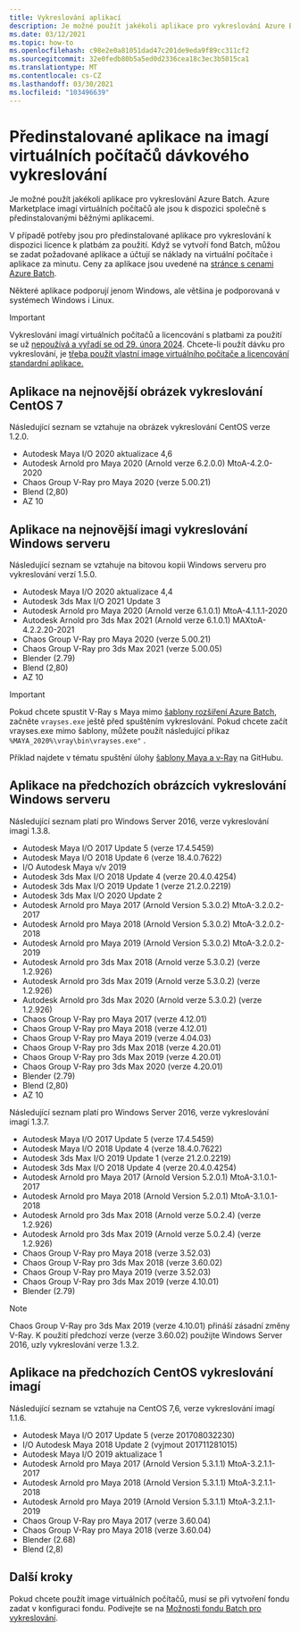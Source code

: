 ```yaml
---
title: Vykreslování aplikací
description: Je možné použít jakékoli aplikace pro vykreslování Azure Batch. Azure Marketplace imagí virtuálních počítačů ale jsou k dispozici společně s předinstalovanými běžnými aplikacemi.
ms.date: 03/12/2021
ms.topic: how-to
ms.openlocfilehash: c98e2e0a81051dad47c201de9eda9f89cc311cf2
ms.sourcegitcommit: 32e0fedb80b5a5ed0d2336cea18c3ec3b5015ca1
ms.translationtype: MT
ms.contentlocale: cs-CZ
ms.lasthandoff: 03/30/2021
ms.locfileid: "103496639"
---
```

# <a name="pre-installed-applications-on-batch-rendering-vm-images"></a>Předinstalované aplikace na imagí virtuálních počítačů dávkového vykreslování

Je možné použít jakékoli aplikace pro vykreslování Azure Batch. Azure Marketplace imagí virtuálních počítačů ale jsou k dispozici společně s předinstalovanými běžnými aplikacemi.

V případě potřeby jsou pro předinstalované aplikace pro vykreslování k dispozici licence k platbám za použití. Když se vytvoří fond Batch, můžou se zadat požadované aplikace a účtují se náklady na virtuální počítače i aplikace za minutu. Ceny za aplikace jsou uvedené na [stránce s cenami Azure Batch](https://azure.microsoft.com/pricing/details/batch/#graphic-rendering).

Některé aplikace podporují jenom Windows, ale většina je podporovaná v systémech Windows i Linux.

> [!IMPORTANT]
> Vykreslování imagí virtuálních počítačů a licencování s platbami za použití se už [nepoužívá a vyřadí se od 29. února 2024](https://azure.microsoft.com/updates/azure-batch-rendering-vm-images-licensing-will-be-retired-on-29-february-2024/). Chcete-li použít dávku pro vykreslování, je [třeba použít vlastní image virtuálního počítače a licencování standardní aplikace.](batch-rendering-functionality.md#batch-pools-using-custom-vm-images-and-standard-application-licensing)

## <a name="applications-on-latest-centos-7-rendering-image"></a>Aplikace na nejnovější obrázek vykreslování CentOS 7

Následující seznam se vztahuje na obrázek vykreslování CentOS verze 1.2.0.

* Autodesk Maya I/O 2020 aktualizace 4,6
* Autodesk Arnold pro Maya 2020 (Arnold verze 6.2.0.0) MtoA-4.2.0-2020
* Chaos Group V-Ray pro Maya 2020 (verze 5.00.21)
* Blend (2,80)
* AZ 10

## <a name="applications-on-latest-windows-server-rendering-image"></a>Aplikace na nejnovější imagi vykreslování Windows serveru

Následující seznam se vztahuje na bitovou kopii Windows serveru pro vykreslování verzí 1.5.0.

* Autodesk Maya I/O 2020 aktualizace 4,4
* Autodesk 3ds Max I/O 2021 Update 3
* Autodesk Arnold pro Maya 2020 (Arnold verze 6.1.0.1) MtoA-4.1.1.1-2020
* Autodesk Arnold pro 3ds Max 2021 (Arnold verze 6.1.0.1) MAXtoA-4.2.2.20-2021
* Chaos Group V-Ray pro Maya 2020 (verze 5.00.21)
* Chaos Group V-Ray pro 3ds Max 2021 (verze 5.00.05)
* Blender (2.79)
* Blend (2,80)
* AZ 10

> [!IMPORTANT]
> Pokud chcete spustit V-Ray s Maya mimo [šablony rozšíření Azure Batch](https://github.com/Azure/batch-extension-templates), začněte `vrayses.exe` ještě před spuštěním vykreslování. Pokud chcete začít vrayses.exe mimo šablony, můžete použít následující příkaz `%MAYA_2020%\vray\bin\vrayses.exe"` .
>
> Příklad najdete v tématu spuštění úlohy [šablony Maya a v-Ray](https://github.com/Azure/batch-extension-templates/blob/master/templates/maya/render-vray-windows/pool.template.json) na GitHubu.

## <a name="applications-on-previous-windows-server-rendering-images"></a>Aplikace na předchozích obrázcích vykreslování Windows serveru

Následující seznam platí pro Windows Server 2016, verze vykreslování imagí 1.3.8.

* Autodesk Maya I/O 2017 Update 5 (verze 17.4.5459)
* Autodesk Maya I/O 2018 Update 6 (verze 18.4.0.7622)
* I/O Autodesk Maya v/v 2019
* Autodesk 3ds Max I/O 2018 Update 4 (verze 20.4.0.4254)
* Autodesk 3ds Max I/O 2019 Update 1 (verze 21.2.0.2219)
* Autodesk 3ds Max I/O 2020 Update 2
* Autodesk Arnold pro Maya 2017 (Arnold Version 5.3.0.2) MtoA-3.2.0.2-2017
* Autodesk Arnold pro Maya 2018 (Arnold Version 5.3.0.2) MtoA-3.2.0.2-2018
* Autodesk Arnold pro Maya 2019 (Arnold Version 5.3.0.2) MtoA-3.2.0.2-2019
* Autodesk Arnold pro 3ds Max 2018 (Arnold verze 5.3.0.2) (verze 1.2.926)
* Autodesk Arnold pro 3ds Max 2019 (Arnold verze 5.3.0.2) (verze 1.2.926)
* Autodesk Arnold pro 3ds Max 2020 (Arnold verze 5.3.0.2) (verze 1.2.926)
* Chaos Group V-Ray pro Maya 2017 (verze 4.12.01)
* Chaos Group V-Ray pro Maya 2018 (verze 4.12.01)
* Chaos Group V-Ray pro Maya 2019 (verze 4.04.03)
* Chaos Group V-Ray pro 3ds Max 2018 (verze 4.20.01)
* Chaos Group V-Ray pro 3ds Max 2019 (verze 4.20.01)
* Chaos Group V-Ray pro 3ds Max 2020 (verze 4.20.01)
* Blender (2.79)
* Blend (2,80)
* AZ 10

Následující seznam platí pro Windows Server 2016, verze vykreslování imagí 1.3.7.

* Autodesk Maya I/O 2017 Update 5 (verze 17.4.5459)
* Autodesk Maya I/O 2018 Update 4 (verze 18.4.0.7622)
* Autodesk 3ds Max I/O 2019 Update 1 (verze 21.2.0.2219)
* Autodesk 3ds Max I/O 2018 Update 4 (verze 20.4.0.4254)
* Autodesk Arnold pro Maya 2017 (Arnold Version 5.2.0.1) MtoA-3.1.0.1-2017
* Autodesk Arnold pro Maya 2018 (Arnold Version 5.2.0.1) MtoA-3.1.0.1-2018
* Autodesk Arnold pro 3ds Max 2018 (Arnold verze 5.0.2.4) (verze 1.2.926)
* Autodesk Arnold pro 3ds Max 2019 (Arnold verze 5.0.2.4) (verze 1.2.926)
* Chaos Group V-Ray pro Maya 2018 (verze 3.52.03)
* Chaos Group V-Ray pro 3ds Max 2018 (verze 3.60.02)
* Chaos Group V-Ray pro Maya 2019 (verze 3.52.03)
* Chaos Group V-Ray pro 3ds Max 2019 (verze 4.10.01)
* Blender (2.79)

> [!NOTE]
> Chaos Group V-Ray pro 3ds Max 2019 (verze 4.10.01) přináší zásadní změny V-Ray. K použití předchozí verze (verze 3.60.02) použijte Windows Server 2016, uzly vykreslování verze 1.3.2.

## <a name="applications-on-previous-centos-rendering-images"></a>Aplikace na předchozích CentOS vykreslování imagí

Následující seznam se vztahuje na CentOS 7,6, verze vykreslování imagí 1.1.6.

* Autodesk Maya I/O 2017 Update 5 (verze 201708032230)
* I/O Autodesk Maya 2018 Update 2 (vyjmout 201711281015)
* Autodesk Maya I/O 2019 aktualizace 1
* Autodesk Arnold pro Maya 2017 (Arnold Version 5.3.1.1) MtoA-3.2.1.1-2017
* Autodesk Arnold pro Maya 2018 (Arnold Version 5.3.1.1) MtoA-3.2.1.1-2018
* Autodesk Arnold pro Maya 2019 (Arnold Version 5.3.1.1) MtoA-3.2.1.1-2019
* Chaos Group V-Ray pro Maya 2017 (verze 3.60.04)
* Chaos Group V-Ray pro Maya 2018 (verze 3.60.04)
* Blender (2.68)
* Blend (2,8)

## <a name="next-steps"></a>Další kroky

Pokud chcete použít image virtuálních počítačů, musí se při vytvoření fondu zadat v konfiguraci fondu. Podívejte se na [Možnosti fondu Batch pro vykreslování](./batch-rendering-functionality.md).
